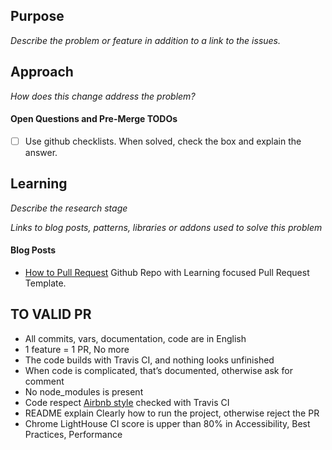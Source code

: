 ## Purpose
_Describe the problem or feature in addition to a link to the issues._

## Approach
_How does this change address the problem?_

#### Open Questions and Pre-Merge TODOs
- [ ] Use github checklists. When solved, check the box and explain the answer.

## Learning
_Describe the research stage_

_Links to blog posts, patterns, libraries or addons used to solve this problem_

#### Blog Posts
- [How to Pull Request](https://github.com/flexyford/pull-request) Github Repo with Learning focused Pull Request Template.

## TO VALID PR

* All commits, vars, documentation, code are in English
* 1 feature = 1 PR, No more
* The code builds with Travis CI, and nothing looks unfinished
* When code is complicated, that’s documented, otherwise ask for comment 
* No node_modules is present
* Code respect [Airbnb style](https://hackernoon.com/configure-eslint-prettier-and-flow-in-vs-code-for-react-development-c9d95db07213) checked with Travis CI
* README explain Clearly how to run the project, otherwise reject the PR
* Chrome LightHouse CI score is upper than 80% in Accessibility, Best Practices, Performance





